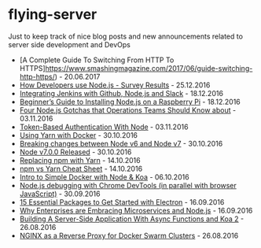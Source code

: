 # flying-server
Just to keep track of nice blog posts and new announcements related to server side development and DevOps

- [A Complete Guide To Switching From HTTP To HTTPS]https://www.smashingmagazine.com/2017/06/guide-switching-http-https/) - 20.06.2017
- [How Developers use Node.js - Survey Results](https://blog.risingstack.com/node-js-developer-survey-results-2016/) - 25.12.2016
- [Integrating Jenkins with Github, Node.js and Slack](https://lethalbrains.com/integrating-jenkins-with-github-node-js-and-slack-e8fc4d2271b5#.d0i34ifjt) - 18.12.2016
- [Beginner’s Guide to Installing Node.js on a Raspberry Pi](http://thisdavej.com/beginners-guide-to-installing-node-js-on-a-raspberry-pi/) - 18.12.2016
- [Four Node.js Gotchas that Operations Teams Should Know about](http://thenewstack.io/top-four-items-operations-performance-team-know-implementing-node-js/) - 03.11.2016
- [Token-Based Authentication With Node](http://mherman.org/blog/2016/10/28/token-based-authentication-with-node/) - 03.11.2016
- [Using Yarn with Docker](https://hackernoon.com/using-yarn-with-docker-c116ad289d56#.80zrzs2wy) - 30.10.2016
- [Breaking changes between Node v6 and Node v7](https://github.com/nodejs/node/wiki/Breaking-changes-between-v6-and-v7) - 30.10.2016
- [Node v7.0.0 Released](https://nodejs.org/en/blog/release/v7.0.0/) - 30.10.2016
- [Replacing npm with Yarn](https://dev.to/bugsnag/replacing-npm-with-yarn) - 14.10.2016
- [npm vs Yarn Cheat Sheet](https://shift.infinite.red/npm-vs-yarn-cheat-sheet-8755b092e5cc#.8d9bsj2tz) - 14.10.2016
- [Intro to Simple Docker with Node & Koa](http://blog.bandwidth.com/intro-to-simple-docker-with-node-koa/) - 06.10.2016
- [Node.js debugging with Chrome DevTools (in parallel with browser JavaScript)](https://blog.hospodarets.com/nodejs-debugging-in-chrome-devtools) - 30.09.2016
- [15 Essential Packages to Get Started with Electron](https://nodesource.com/blog/fifteen-essential-packages-to-get-started-with-electron/) - 16.09.2016
- [Why Enterprises are Embracing Microservices and Node.js](http://thenewstack.io/enterprises-embracing-microservices-node-js/) - 16.09.2016
- [Building A Server-Side Application With Async Functions and Koa 2](https://www.smashingmagazine.com/2016/08/getting-started-koa-2-async-functions/) - 26.08.2016
- [NGINX as a Reverse Proxy for Docker Swarm Clusters](https://blog.codeship.com/nginx-reverse-proxy-docker-swarm-clusters/) - 26.08.2016

